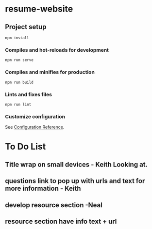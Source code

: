 # resume-website
## Project setup
```
npm install
```
### Compiles and hot-reloads for development
```
npm run serve
```
### Compiles and minifies for production
```
npm run build
```
### Lints and fixes files
```
npm run lint
```
### Customize configuration
See [Configuration Reference](https://cli.vuejs.org/config/).

# To Do List
## Title wrap on small devices - Keith Looking at.
## questions link to pop up with urls and text for more information - Keith
## develop resource section -Neal
## resource section have info text + url

